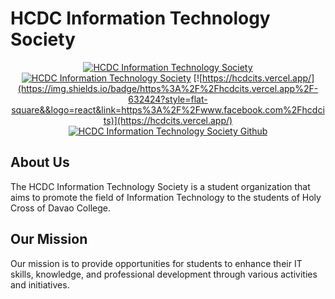 # HCDC Information Technology Society

<!-- image here 1920 x 1080 -->
<div align="center">

[![HCDC Information Technology Society](https://img.shields.io/badge/HCDC_Information_Technology_Society-blue?style=flat-square&logo=facebook&link=https%3A%2F%2Fwww.facebook.com%2Fhcdcits)](https://www.facebook.com/hcdcits)
[![HCDC Information Technology Society](https://img.shields.io/badge/HCDC_BSIT_Alumni_Association-blue?style=flat-square&logo=facebook&link=https%3A%2F%2Fwww.facebook.com%2Fhcdcits)](https://www.facebook.com/groups/hcdcbsitalumni)
[![https://hcdcits.vercel.app/](https://img.shields.io/badge/https%3A%2F%2Fhcdcits.vercel.app%2F-632424?style=flat-square&&logo=react&link=https%3A%2F%2Fwww.facebook.com%2Fhcdcits)](https://hcdcits.vercel.app/)
[![HCDC Information Technology Society Github](https://img.shields.io/badge/HCDC_Information_Technology_Society-black?style=flat-square&logo=github&link=https%3A%2F%2Fwww.facebook.com%2Fhcdcits)](https://www.facebook.com/hcdcits)

</div>


## About Us

The HCDC Information Technology Society is a student organization that aims to promote the field of Information Technology to the students of Holy Cross of Davao College.

## Our Mission 

Our mission is to provide opportunities for students to enhance their IT skills, knowledge, and professional development through various activities and initiatives.



